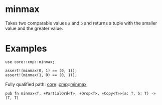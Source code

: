 # minmax

Takes two comparable values `a` and `b` and returns
a tuple with the smaller value and the greater value.
# Examples

```cairo
use core::cmp::minmax;

assert!(minmax(0, 1) == (0, 1));
assert!(minmax(1, 0) == (0, 1));
```

Fully qualified path: [core](./core.md)::[cmp](./core-cmp.md)::[minmax](./core-cmp-minmax.md)

<pre><code class="language-cairo">pub fn minmax&lt;T, +PartialOrd&lt;T&gt;, +Drop&lt;T&gt;, +Copy&lt;T&gt;&gt;(a: T, b: T) -&gt; (T, T)</code></pre>

